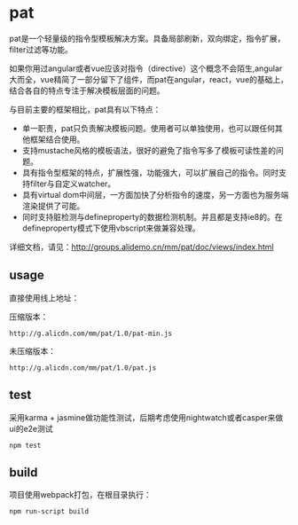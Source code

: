 # pat

pat是一个轻量级的指令型模板解决方案。具备局部刷新，双向绑定，指令扩展，filter过滤等功能。

如果你用过angular或者vue应该对指令（directive）这个概念不会陌生,angular大而全，vue精简了一部分留下了组件，而pat在angular，react，vue的基础上，结合各自的特点专注于解决模板层面的问题。

与目前主要的框架相比，pat具有以下特点：

* 单一职责，pat只负责解决模板问题。使用者可以单独使用，也可以跟任何其他框架结合使用。
* 支持mustache风格的模板语法，很好的避免了指令写多了模板可读性差的问题。
* 具有指令型框架的特点，扩展性强，功能强大，可以扩展自己的指令。同时支持filter与自定义watcher。
* 具有virtual dom中间层，一方面加快了分析指令的速度，另一方面也为服务端渲染提供了可能。
* 同时支持脏检测与defineproperty的数据检测机制。并且都是支持ie8的。在defineproperty模式下使用vbscript来做兼容处理。

详细文档，请见：http://groups.alidemo.cn/mm/pat/doc/views/index.html


## usage


直接使用线上地址：

压缩版本：

```
http://g.alicdn.com/mm/pat/1.0/pat-min.js
```
未压缩版本：

```
http://g.alicdn.com/mm/pat/1.0/pat.js
```

## test

采用karma + jasmine做功能性测试，后期考虑使用nightwatch或者casper来做ui的e2e测试

```
npm test
```

## build

项目使用webpack打包，在根目录执行：

```
npm run-script build
```


